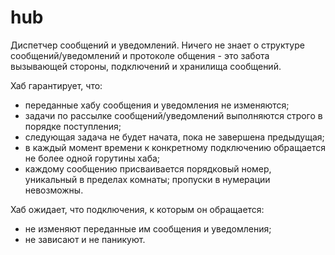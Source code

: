 # hub

Диспетчер сообщений и уведомлений. Ничего не знает о структуре сообщений/уведомлений и протоколе общения - это забота вызывающей стороны, подключений и хранилища сообщений.

Хаб гарантирует, что:

* переданные хабу сообщения и уведомления не изменяются;
* задачи по рассылке сообщений/уведомлений выполняются строго в порядке поступления;
* следующая задача не будет начата, пока не завершена предыдущая;
* в каждый момент времени к конкретному подключению обращается не более одной горутины хаба;
* каждому сообщению присваивается порядковый номер, уникальный в пределах комнаты; пропуски в нумерации невозможны.

Хаб ожидает, что подключения, к которым он обращается:

* не изменяют переданные им сообщения и уведомления;
* не зависают и не паникуют.
